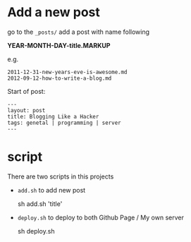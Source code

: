 # Add a new post

go to the `_posts/` add a post with name following

**YEAR-MONTH-DAY-title.MARKUP**

e.g.

    2011-12-31-new-years-eve-is-awesome.md
    2012-09-12-how-to-write-a-blog.md

Start of post:

    ---
    layout: post
    title: Blogging Like a Hacker
    tags: genetal | programming | server
    ---

# script

There are two scripts in this projects

- `add.sh` to add new post

    sh add.sh 'title'

- `deploy.sh` to deploy to both Github Page / My own server

    sh deploy.sh

